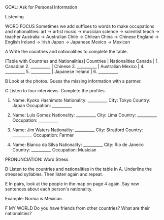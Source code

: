 GOAL: Ask for Personal Information

Listening

WORD FOCUS
Sometimes we add suffixes to words to make occupations and nationalities:
art → artist
music → musician
science → scientist
teach → teacher
Australia → Australian
Chile → Chilean
China → Chinese
England → English
Ireland → Irish
Japan → Japanese
Mexico → Mexican

A Write the countries and nationalities to complete the table.

[Table with Countries and Nationalities]
Countries | Nationalities
Canada | 1. Canadian
2. __________ | Chinese
3. __________ | Australian
Mexico | 4. __________
5. __________ | Japanese
Ireland | 6. __________

B Look at the photos. Guess the missing information with a partner.

C Listen to four interviews. Complete the profiles.

1. Name: Kyoko Hashimoto
   Nationality: __________
   City: Tokyo
   Country: Japan
   Occupation: __________

2. Name: Luis Gomez
   Nationality: __________
   City: Lima
   Country: __________
   Occupation: __________

3. Name: Jim Waters
   Nationality: __________
   City: Stratford
   Country: __________
   Occupation: Farmer

4. Name: Bianca da Silva
   Nationality: __________
   City: Rio de Janeiro
   Country: __________
   Occupation: Musician

PRONUNCIATION: Word Stress

D Listen to the countries and nationalities in the table in A. Underline the stressed syllables. Then listen again and repeat.

E In pairs, look at the people in the map on page 4 again. Say new sentences about each person's nationality.

Example: Norma is Mexican.

F MY WORLD Do you have friends from other countries? What are their nationalities?